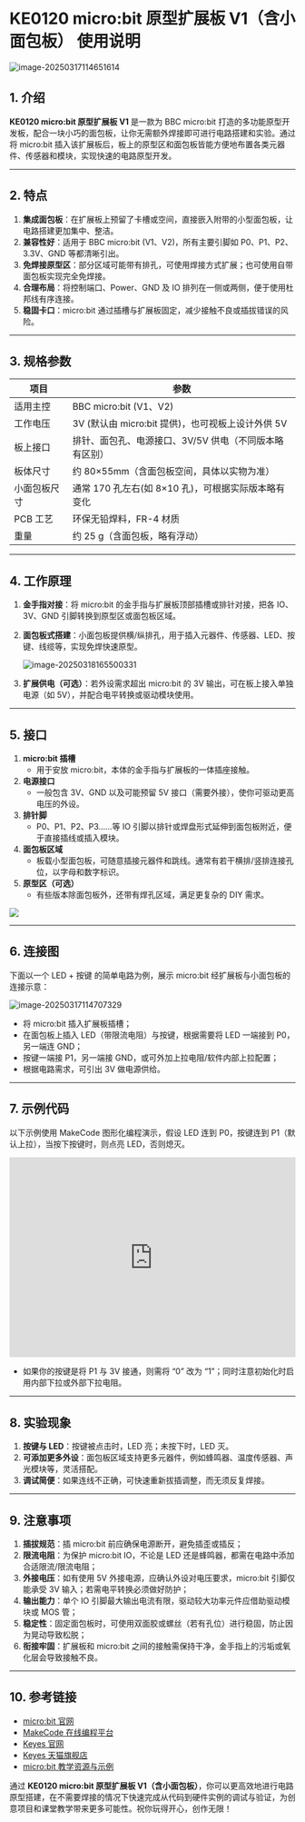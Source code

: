 # KE0120 micro:bit 原型扩展板 V1（含小面包板） 使用说明

![image-20250317114651614](media/image-20250317114651614.png)

## 1. 介绍
**KE0120 micro:bit 原型扩展板 V1** 是一款为 BBC micro:bit 打造的多功能原型开发板，配合一块小巧的面包板，让你无需额外焊接即可进行电路搭建和实验。通过将 micro:bit 插入该扩展板后，板上的原型区和面包板皆能方便地布置各类元器件、传感器和模块，实现快速的电路原型开发。

---

## 2. 特点
1. **集成面包板**：在扩展板上预留了卡槽或空间，直接嵌入附带的小型面包板，让电路搭建更加集中、整洁。  
2. **兼容性好**：适用于 BBC micro:bit (V1、V2)，所有主要引脚如 P0、P1、P2、3.3V、GND 等都清晰引出。  
3. **免焊接原型区**：部分区域可能带有排孔，可使用焊接方式扩展；也可使用自带面包板实现完全免焊接。  
4. **合理布局**：将控制端口、Power、GND 及 IO 排列在一侧或两侧，便于使用杜邦线有序连接。  
5. **稳固卡口**：micro:bit 通过插槽与扩展板固定，减少接触不良或插拔错误的风险。

---

## 3. 规格参数
| 项目            | 参数                                                       |
|-----------------|----------------------------------------------------------|
| 适用主控        | BBC micro:bit (V1、V2)                                   |
| 工作电压        | 3V (默认由 micro:bit 提供)，也可视板上设计外供 5V          |
| 板上接口        | 排针、面包孔、电源接口、3V/5V 供电（不同版本略有区别）      |
| 板体尺寸        | 约 80×55mm（含面包板空间，具体以实物为准）                 |
| 小面包板尺寸     | 通常 170 孔左右(如 8×10 孔)，可根据实际版本略有变化         |
| PCB 工艺        | 环保无铅焊料，FR-4 材质                                   |
| 重量            | 约 25 g（含面包板，略有浮动）                              |

---

## 4. 工作原理
1. **金手指对接**：将 micro:bit 的金手指与扩展板顶部插槽或排针对接，把各 IO、3V、GND 引脚转换到原型区或面包板区域。  

2. **面包板式搭建**：小面包板提供横/纵排孔，用于插入元器件、传感器、LED、按键、线缆等，实现免焊快速原型。  

	![image-20250318165500331](media/image-20250318165500331.png)

3. **扩展供电（可选）**：若外设需求超出 micro:bit 的 3V 输出，可在板上接入单独电源（如 5V），并配合电平转换或驱动模块使用。

---

## 5. 接口
1. **micro:bit 插槽**  
   - 用于安放 micro:bit，本体的金手指与扩展板的一体插座接触。
2. **电源接口**  
   - 一般包含 3V、GND 以及可能预留 5V 接口（需要外接），使你可驱动更高电压的外设。  
3. **排针脚**  
   - P0、P1、P2、P3……等 IO 引脚以排针或焊盘形式延伸到面包板附近，便于直接插线或插入模块。  
4. **面包板区域**  
   - 板载小型面包板，可随意插接元器件和跳线。通常有若干横排/竖排连接孔位，以字母和数字标识。  
5. **原型区（可选）**  
   - 有些版本除面包板外，还带有焊孔区域，满足更复杂的 DIY 需求。

![](media/KE0120.jpg)

---

## 6. 连接图
下面以一个 LED + 按键 的简单电路为例，展示 micro:bit 经扩展板与小面包板的连接示意：

![image-20250317114707329](media/image-20250317114707329.png)

- 将 micro:bit 插入扩展板插槽；  
- 在面包板上插入 LED（带限流电阻）与按键，根据需要将 LED 一端接到 P0，另一端连 GND；  
- 按键一端接 P1，另一端接 GND，或可外加上拉电阻/软件内部上拉配置；  
- 根据电路需求，可引出 3V 做电源供给。

---

## 7. 示例代码
以下示例使用 MakeCode 图形化编程演示，假设 LED 连到 P0，按键连到 P1（默认上拉），当按下按键时，则点亮 LED，否则熄灭。

<div style="position:relative;height:0;padding-bottom:70%;overflow:hidden;"><iframe style="position:absolute;top:0;left:0;width:100%;height:100%;" src="https://makecode.microbit.org/#pub:_d6dVA3Ff0PVo" frameborder="0" sandbox="allow-popups allow-forms allow-scripts allow-same-origin"></iframe></div>

- 如果你的按键是将 P1 与 3V 接通，则需将 “0” 改为 “1”；同时注意初始化时启用内部下拉或外部下拉电阻。

---

## 8. 实验现象
1. **按键与 LED**：按键被点击时，LED 亮；未按下时，LED 灭。  
2. **可添加更多外设**：面包板区域支持更多元器件，例如蜂鸣器、温度传感器、声光模块等，灵活搭配。  
3. **调试简便**：如果连线不正确，可快速重新拔插调整，而无须反复焊接。

---

## 9. 注意事项
1. **插拔规范**：插 micro:bit 前应确保电源断开，避免插歪或插反；  
2. **限流电阻**：为保护 micro:bit IO，不论是 LED 还是蜂鸣器，都需在电路中添加合适限流/限流电阻；  
3. **外接电压**：如有使用 5V 外接电源，应确认外设对电压要求，micro:bit 引脚仅能承受 3V 输入；若需电平转换必须做好防护；  
4. **输出能力**：单个 IO 引脚最大输出电流有限，驱动较大功率元件应借助驱动模块或 MOS 管；  
5. **稳定性**：固定面包板时，可使用双面胶或螺丝（若有孔位）进行稳固，防止因为晃动导致松脱；  
6. **衔接牢固**：扩展板和 micro:bit 之间的接触需保持干净，金手指上的污垢或氧化层会导致接触不良。

---

## 10. 参考链接
- [micro:bit 官网](https://microbit.org/)  
- [MakeCode 在线编程平台](https://makecode.microbit.org/)  
- [Keyes 官网](http://www.keyes-robot.com/)  
- [Keyes 天猫旗舰店](https://keyes.tmall.com/)  
- [micro:bit 教学资源与示例](https://microbit.org/teach/)  

通过 **KE0120 micro:bit 原型扩展板 V1（含小面包板）**，你可以更高效地进行电路原型搭建，在不需要焊接的情况下快速完成从代码到硬件实例的调试与验证，为创意项目和课堂教学带来更多可能性。祝你玩得开心，创作无限！
